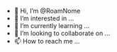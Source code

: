 - 👋 Hi, I’m @RoamNome
- 👀 I’m interested in ...
- 🌱 I’m currently learning ...
- 💞️ I’m looking to collaborate on ...
- 📫 How to reach me ...

<!---
RoamNome/RoamNome is a ✨ special ✨ repository because its `README.md` (this file) appears on your GitHub profile.
You can click the Preview link to take a look at your changes.
--->
